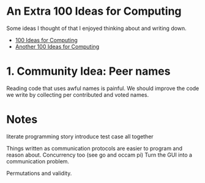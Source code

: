 # An Extra 100 Ideas for Computing

Some ideas I thought of that I enjoyed thinking about and writing down.

* [100 Ideas for Computing](https://github.com/samsquire/ideas)
* [Another 100 Ideas for Computing](https://github.com/samsquire/ideas2)

# 1. Community Idea: Peer names

Reading code that uses awful names is painful. We should improve the code we write by collecting per contributed and voted names.

# Notes

literate programming story introduce test case all together

Things written as communication protocols are easier to program and reason about. Concurrency too (see go and occam pi)
Turn the GUI into a communication problem.

Permutations and validity.

